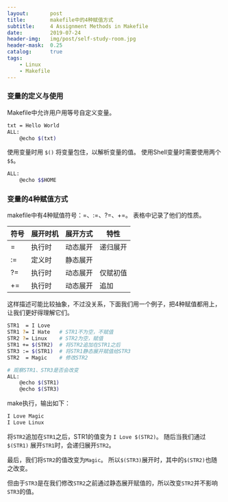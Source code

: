 ```yaml
---
layout:       post
title:        makefile中的4种赋值方式
subtitle:     4 Assignment Methods in Makefile
date:         2019-07-24
header-img:   img/post/self-study-room.jpg
header-mask:  0.25
catalog:      true
tags:
    - Linux
    - Makefile
---
```


### 变量的定义与使用
Makefile中允许用户用等号自定义变量。
```sh
txt = Hello World
ALL:
    @echo $(txt)
```
使用变量时用 `$()` 将变量包住，以解析变量的值。
使用Shell变量时需要使用两个 `$$`。
```sh
ALL:
    @echo $$HOME
```

### 变量的4种赋值方式
makefile中有4种赋值符号：=、:=、?=、+=。
表格中记录了他们的性质。

符号|展开时机|展开方式|特性
-|-|-|-
=|执行时|动态展开|递归展开
:=|定义时|静态展开
?=|执行时|动态展开|仅赋初值
+=|执行时|动态展开|追加

这样描述可能比较抽象，不过没关系，下面我们用一个例子，把4种赋值都用上，让我们更好得理解它们。
```sh
STR1  = I Love
STR1 ?= I Hate   # STR1不为空，不赋值
STR2 ?= Linux    # STR2为空，赋值
STR1 += $(STR2)  # 将STR2追加在STR1之后
STR3 := $(STR1)  # 将STR1静态展开赋值给STR3
STR2  = Magic    # 修改STR2

# 观察STR1、STR3是否会改变
ALL:
    @echo $(STR1)
    @echo $(STR3)
```
make执行，输出如下：
```sh
I Love Magic
I Love Linux
```
将`STR2`追加在`STR1`之后，STR1的值变为 `I Love $(STR2)`。
随后当我们通过 `$(STR1)` 展开`STR1`时，会递归展开`STR2`。

最后，我们将`STR2`的值改变为`Magic`。
所以`$(STR3)`展开时，其中的`$(STR2)`也随之改变。

但由于`STR3`是在我们修改`STR2`之前通过静态展开赋值的，所以改变`STR2`并不影响`STR3`的值。